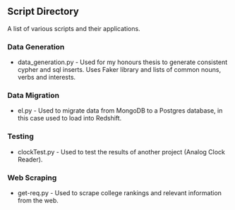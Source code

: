 ## Script Directory

A list of various scripts and their applications.

### Data Generation

* data_generation.py - Used for my honours thesis to generate consistent cypher and sql inserts. Uses Faker library and lists of common nouns, verbs and interests.

### Data Migration

* el.py - Used to migrate data from MongoDB to a Postgres database, in this case used to load into Redshift. 

### Testing

* clockTest.py - Used to test the results of another project (Analog Clock Reader).

### Web Scraping

* get-req.py - Used to scrape college rankings and relevant information from the web.
